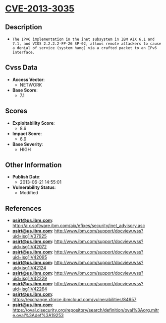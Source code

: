 
# [CVE-2013-3035](http://aix.software.ibm.com/aix/efixes/security/inet_advisory.asc)

## Description

- `The IPv6 implementation in the inet subsystem in IBM AIX 6.1 and 7.1, and VIOS 2.2.2.2-FP-26 SP-02, allows remote attackers to cause a denial of service (system hang) via a crafted packet to an IPv6 interface.`

## Cvss Data

- **Access Vector**:
  - NETWORK
- **Base Score**:
  - 7.1

## Scores

- **Exploitability Score**:
  - 8.6
- **Impact Score**:
  - 6.9
- **Base Severity**:
  - HIGH

## Other Information

- **Publish Date**:
  - 2013-06-21 14:55:01
- **Vulnerability Status**:
  - Modified

## References

- **psirt@us.ibm.com**: http://aix.software.ibm.com/aix/efixes/security/inet_advisory.asc
- **psirt@us.ibm.com**: http://www.ibm.com/support/docview.wss?uid=isg1IV37925
- **psirt@us.ibm.com**: http://www.ibm.com/support/docview.wss?uid=isg1IV42072
- **psirt@us.ibm.com**: http://www.ibm.com/support/docview.wss?uid=isg1IV42095
- **psirt@us.ibm.com**: http://www.ibm.com/support/docview.wss?uid=isg1IV42124
- **psirt@us.ibm.com**: http://www.ibm.com/support/docview.wss?uid=isg1IV42229
- **psirt@us.ibm.com**: http://www.ibm.com/support/docview.wss?uid=isg1IV42264
- **psirt@us.ibm.com**: https://exchange.xforce.ibmcloud.com/vulnerabilities/84657
- **psirt@us.ibm.com**: https://oval.cisecurity.org/repository/search/definition/oval%3Aorg.mitre.oval%3Adef%3A19253
